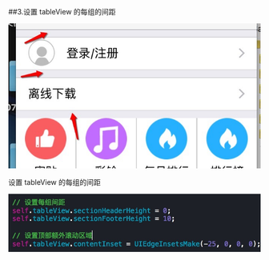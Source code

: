 ##3.设置 tableView 的每组的间距

![显示图片](../images/zhuyi5.jpg)

设置 tableView 的每组的间距

![显示图片](../images/zhuyi6.jpg)
